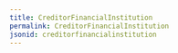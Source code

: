 ```yaml
---
title: CreditorFinancialInstitution
permalink: CreditorFinancialInstitution
jsonid: creditorfinancialinstitution
---
```

